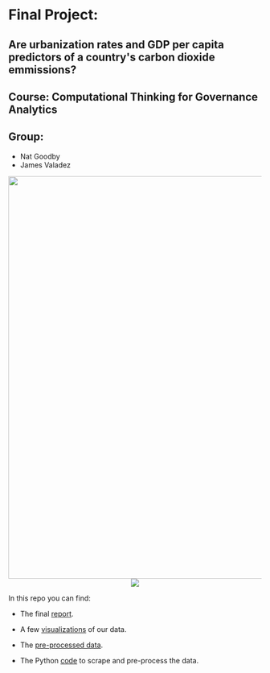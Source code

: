 # Final Project: 
## Are urbanization rates and GDP per capita predictors of a country's carbon dioxide emmissions?
## Course: Computational Thinking for Governance Analytics

## Group: 

* Nat Goodby
* James Valadez

<center>
<img src="https://github.com/ngoodby/Final_Project_James_Nat/blob/master/ProjectPhotop.jpg" width="800">
</center>
<center>
<img src="https://github.com/JamesValadez7/Final_Project_James_Nat/blob/master/James-Valadez_092017_01.jpg width="800">
                                                                                                                      </center>                                                                                                                      

In this repo you can find:

* The final [report](http://htmlpreview.github.io/?https://github.com/ngoodby/Final_Project_James_Nat/blob/master/FinalProject_R_Work.html).

* A few [visualizations](https://github.com/ngoodby/Final_Project_James_Nat/blob/master/DataProjVisualization.pdf) of our data.

* The [pre-processed data](https://github.com/ngoodby/Final_Project_James_Nat/blob/master/Data/Cleaned_Data.csv).

* The Python [code](https://github.com/ngoodby/Final_Project_James_Nat/blob/master/Data/Data_Preprocessing.ipynb) to scrape and pre-process the data.
